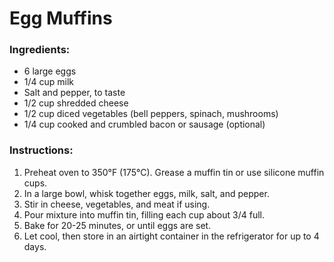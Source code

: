 # Egg Muffins
### Ingredients:
- 6 large eggs
- 1/4 cup milk
- Salt and pepper, to taste
- 1/2 cup shredded cheese
- 1/2 cup diced vegetables (bell peppers, spinach, mushrooms)
- 1/4 cup cooked and crumbled bacon or sausage (optional)

### Instructions:
1. Preheat oven to 350°F (175°C). Grease a muffin tin or use silicone muffin cups.
2. In a large bowl, whisk together eggs, milk, salt, and pepper.
3. Stir in cheese, vegetables, and meat if using.
4. Pour mixture into muffin tin, filling each cup about 3/4 full.
5. Bake for 20-25 minutes, or until eggs are set.
6. Let cool, then store in an airtight container in the refrigerator for up to 4 days.
